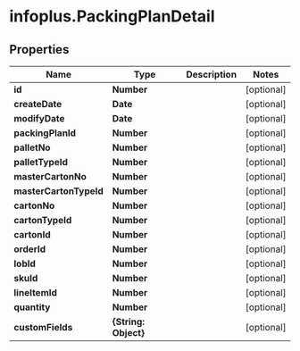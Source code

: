 # infoplus.PackingPlanDetail

## Properties
Name | Type | Description | Notes
------------ | ------------- | ------------- | -------------
**id** | **Number** |  | [optional] 
**createDate** | **Date** |  | [optional] 
**modifyDate** | **Date** |  | [optional] 
**packingPlanId** | **Number** |  | [optional] 
**palletNo** | **Number** |  | [optional] 
**palletTypeId** | **Number** |  | [optional] 
**masterCartonNo** | **Number** |  | [optional] 
**masterCartonTypeId** | **Number** |  | [optional] 
**cartonNo** | **Number** |  | [optional] 
**cartonTypeId** | **Number** |  | [optional] 
**cartonId** | **Number** |  | [optional] 
**orderId** | **Number** |  | [optional] 
**lobId** | **Number** |  | [optional] 
**skuId** | **Number** |  | [optional] 
**lineItemId** | **Number** |  | [optional] 
**quantity** | **Number** |  | [optional] 
**customFields** | **{String: Object}** |  | [optional] 


